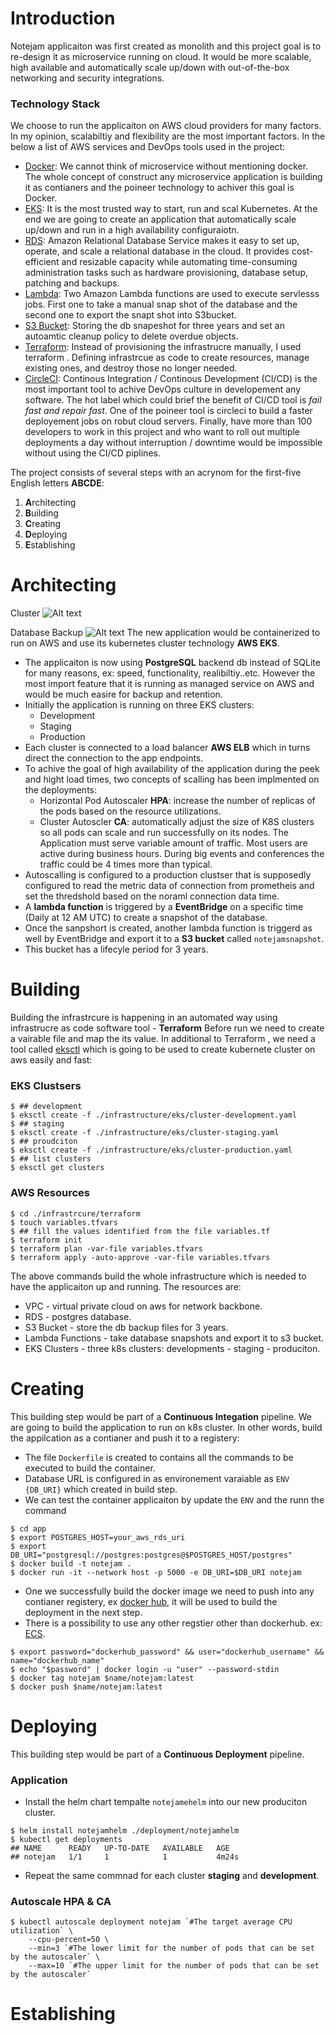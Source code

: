 # Introduction #
Notejam applicaiton was first created as monolith and this project goal is to re-design it as microservice running on cloud. It would be more scalable, high available and automatically scale up/down with out-of-the-box networking and security integrations.
### Technology Stack ###
We choose to run the applicaiton on AWS cloud providers for many factors. In my opinion, scalabiltiy and flexibility are the most important factors. In the below a list of AWS services and DevOps tools used in the project:
* [Docker](https://www.docker.com/): We cannot think of microservice without mentioning docker. The whole concept of construct any microservice application is building it as contianers and the poineer technology to achiver this goal is Docker.
* [EKS](https://aws.amazon.com/eks/): It is the most trusted way to start, run and scal Kubernetes. At the end we are going to create an application that automatically scale up/down and run in a high availability configuraiotn.
* [RDS](https://aws.amazon.com/rds/?p=pm&c=db&z=3): Amazon Relational Database Service makes it easy to set up, operate, and scale a relational database in the cloud. It provides cost-efficient and resizable capacity while automating time-consuming administration tasks such as hardware provisioning, database setup, patching and backups.
* [Lambda](https://aws.amazon.com/lambda): Two Amazon Lambda functions are used to execute servlesss jobs. First one to take a manual snap shot of the database and the second one to export the snapt shot into S3bucket.
* [S3 Bucket](https://aws.amazon.com/s3): Storing the db snapeshot for three years and set an autoamtic cleanup policy to delete overdue objects. 
* [Terraform](https://www.terraform.io/): Instead of provisioning the infrastrucre manually, I used terraform . Defining infrastrcue as code to create resources, manage existing ones, and destroy those no longer needed.
* [CircleCI](https://circleci.com): Continous Integration / Continous Development (CI/CD) is the most important tool to achive DevOps culture in developement any software. The hot label which could brief the benefit of CI/CD tool is *fail fast and repair fast*. One of the poineer tool is circleci to build a faster deployement jobs on robut cloud servers. Finally, have more than 100 developers to work in this project and who want to roll out multiple deployments a day without interruption / downtime would be impossible without using the CI/CD piplines.

The project consists of several steps with an acrynom for the first-five English letters **ABCDE**:
1. **A**rchitecting
2. **B**uilding
3. **C**reating
4. **D**eploying
5. **E**stablishing
# Architecting #
Cluster
![Alt text](./cluster.jpeg?raw=true "Title")

Database Backup
![Alt text](./backup.jpeg?raw=true "Title")
The new application would be containerized to run on AWS and use its kubernetes cluster technology **AWS EKS**.
* The applicaiton is now using **PostgreSQL** backend db instead of SQLite for many reasons, ex: speed, functionality, realibiltiy..etc. However the most import feature that it is running as managed service on AWS and would be much easire for backup and retention.
* Initially the application is running on three EKS clusters:
    - Development
    - Staging
    - Production
* Each cluster is connected to a load balancer **AWS ELB** which in turns direct the connection to the app endpoints.
* To achive the goal of high availability of the application during the peek and hight load times, two concepts of scalling has been implmented on the deployments:
    - Horizontal Pod Autoscaler **HPA**: increase the number of replicas of the pods based on the resource utilizations.
    - Cluster Autoscler **CA**: automatically adjust the size of K8S clusters so all pods can scale and run successfully on its nodes.
The Application must serve variable amount of traffic. Most users are active during business hours. During big
events and conferences the traffic could be 4 times more than typical.
* Autoscalling is configured to a production clustser that is supposedly configured to read the metric data of connection from prometheis and set the thredshold based on the noraml connection data time.
* A **lambda function** is triggered by a **EventBridge** on a specific time (Daily at 12 AM UTC) to create a snapshot of the database.
* Once the sanpshort is created, another lambda function is triggerd as well by EventBridge and export it to a **S3 bucket** called `notejamsnapshot`.
* This bucket has a lifecyle period for 3 years.
# Building #
Building the infrastrcure is happening in an automated way using infrastrucre as code software tool - **Terraform**
Before run we need to create a vairable file and map the its value. In additional to Terraform , we need a tool called [eksctl](https://eksctl.io/) which is going to be used to create kubernete cluster on aws easily and fast:

### EKS Clustsers ###
```
$ ## development
$ eksctl create -f ./infrastructure/eks/cluster-development.yaml
$ ## staging
$ eksctl create -f ./infrastructure/eks/cluster-staging.yaml
$ ## proudciton
$ eksctl create -f ./infrastructure/eks/cluster-production.yaml
$ ## list clusters 
$ eksctl get clusters
``` 

### AWS Resources ###
```
$ cd ./infrastrcure/terraform
$ touch variables.tfvars
$ ## fill the values identified from the file variables.tf
$ terraform init
$ terraform plan -var-file variables.tfvars
$ terraform apply -auto-approve -var-file variables.tfvars
```
The above commands build the whole infrastructure which is needed to have the applicaiton up and running. The resources are:
* VPC - virtual private cloud on aws for network backbone.
* RDS - postgres database.
* S3 Bucket - store the db backup files for 3 years.
* Lambda Functions - take database snapshots and export it to s3 bucket.
* EKS Clusters - three k8s clusters: developments - staging - produciton.
# Creating #
This building step would be part of a **Continuous Integation** pipeline. We are going to build the application to run on k8s cluster. In other words, build the appilcation as a contianer and push it to a registery:
* The file `Dockerfile` is created to contains all the commands to be executed to build the container.
* Database URL is configured in as environement varaiable as `ENV {DB_URI}` which created in build step.
* We can test the container applicaiton by update the `ENV` and the runn the command
```
$ cd app
$ export POSTGRES_HOST=your_aws_rds_uri
$ export DB_URI="postgresql://postgres:postgres@$POSTGRES_HOST/postgres"
$ docker build -t notejam .
$ docker run -it --network host -p 5000 -e DB_URI=$DB_URI notejam
```
* One we successfully build the docker image we need to push into any contianer registery, ex [docker hub](https://hub.docker.com), it will be used to build the deployment in the next step. 
* There is a possibility to use any other regstier other than dockerhub. ex: [ECS](https://aws.amazon.com/ecr/).
```
$ export password="dockerhub_password" && user="dockerhub_username" && name="dockerhub_name"
$ echo "$password" | docker login -u "user" --password-stdin
$ docker tag notejam $name/notejam:latest
$ docker push $name/notejam:latest
```
# Deploying #
This building step would be part of a **Continuous Deployment** pipeline.
### Application ###
* Install the helm chart tempalte `notejamehelm` into our new produciton cluster.
```
$ helm install notejamhelm ./deployment/notejamhelm
$ kubectl get deployments 
## NAME      READY   UP-TO-DATE   AVAILABLE   AGE
## notejam   1/1     1            1           4m24s
```
* Repeat the same commnad for each cluster **staging** and **development**.
### Autoscale HPA & CA ###
```
$ kubectl autoscale deployment notejam `#The target average CPU utilization` \
    --cpu-percent=50 \
    --min=3 `#The lower limit for the number of pods that can be set by the autoscaler` \
    --max=10 `#The upper limit for the number of pods that can be set by the autoscaler`
```

# Establishing #




